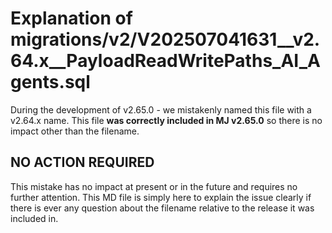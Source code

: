 # Explanation of migrations/v2/V202507041631__v2.64.x__PayloadReadWritePaths_AI_Agents.sql
During the development of v2.65.0 - we mistakenly named this file with a v2.64.x name. This file
**was correctly included in MJ v2.65.0** so there is no impact other than the filename. 

## NO ACTION REQUIRED
This mistake has no impact at present or in the future and requires no further attention. This MD file is simply here to explain the issue clearly if there is ever any question about the filename relative to the release it was included in.